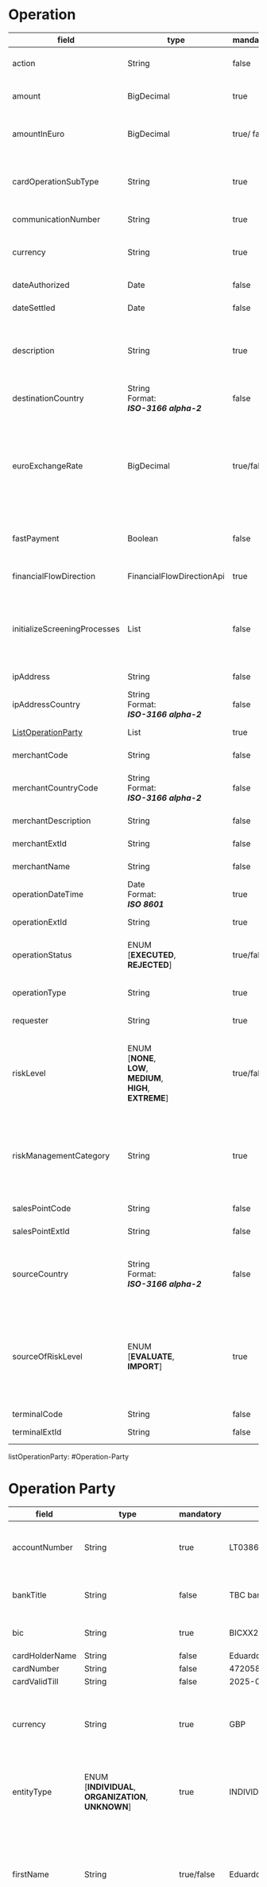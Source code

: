 # Operation


| field | type | mandatory | example | description |
|---|---|---|---|---|
| action | String | false | UPDATE | Element is used to change the data of an existing Customer|
| amount | BigDecimal | true | 1499 | Field for the money amount sent in an operation|
| amountInEuro | BigDecimal | true/ false | 1399 | **MANDATORY** when currency is not *eur* <br/> **NOT MANDATORY** when currency is  *eur*
|cardOperationSubType| String | true | CARD_PURCHASE | *CardOperationSubType code from classifier:*<br/>[*Check CardOperationSubType Classifier](https://github.com/Amlyze/api-integration-documentation/blob/main/README.md#Classifiers) |
| communicationNumber | String | true | ComNr_0011 | Unique number of communication.
| currency | String | true | EUR | *Currency code from classifier:*</br>  [*Check Currency Classifier](https://github.com/Amlyze/api-integration-documentation/blob/main/README.md#Classifiers) |
| dateAuthorized | Date | false | 2023-05-10T12:10:11+02:00 | Date and Time of operation |
| dateSettled | Date | false | 2023-05-101T15:10:11+02:00 | Date and Time of operation |
| description | String | true | "Fund Transfer" | The purpose of payment is saved under description.<br/> It is necessary for the operation to be proceeded
| destinationCountry | String <br/> Format:<br/> ***ISO-3166 alpha-2*** | false | LT |  *Country code from classifier:*</br>  [*Check Country Classifier](https://github.com/Amlyze/api-integration-documentation/blob/main/README.md#Classifiers) |
| euroExchangeRate | BigDecimal | true/false | 0.93 |Euro exchange rate for other than Euro currency<br/> **MANDATORY** when currency is not *eur* <br/> **NOT MANDATORY** when currency is  *eur*<br/> *Currency code from classifier:*</br>  [*Check Currency Classifier](https://github.com/Amlyze/api-integration-documentation/blob/main/README.md#Classifiers) |
| fastPayment | Boolean | false | *true* | Identification if payment should be processed immediately<br/> *Default value is **false***
| financialFlowDirection | FinancialFlowDirectionApi | true | INCOMING | Refers to the movement of money between entities or accounts.
| initializeScreeningProcesses | List<String> | false | PEP | Defines which lists to check during screening process<br/> *ScreeningList code from classifier:*<br/>[*Check Screening List Classifier](https://github.com/Amlyze/api-integration-documentation/blob/main/README.md#Classifiers) |
| ipAddress | String | false | xxx.zzz.yyyy.www| The IP address of the operation |
| ipAddressCountry | String <br/> Format:<br/> ***ISO-3166 alpha-2*** | false | LT | Country of an IP address of the operation |
| [ListOperationParty](#operation-party) | List<OperationPartyApi> | true | - | List of entities that belong to one operation|
| merchantCode | String | false | 5541 | External identifier of the seller-mediator |
| merchantCountryCode | String <br/> Format:<br/> ***ISO-3166 alpha-2***| false| US | Seller-mediator code<br/> *Country code from classifier:*</br>  [*Check Country Classifier](https://github.com/Amlyze/api-integration-documentation/blob/main/README.md#Classifiers) |
| merchantDescription | String | false | "Ecommerce merchants" | Seller-mediator description |
| merchantExtId | String | false| External_0112 | External identifier of the seller-mediator |
| merchantName | String | false | Costco | Name of the seller-mediator |
| operationDateTime | Date <br/> Format:<br/> ***ISO 8601*** | true | 2023-03-16T13:00:00Z | The operation date and time show when the operation proceeded with |
| operationExtId |String | true | Op_22xx22 | External identifier of operation |
| operationStatus | ENUM<br/>[**EXECUTED**,<br/>**REJECTED**] | true/false | EXECUTED | Either operation was successfully executed, or the operation was rejected |
| operationType | String | true | SEPA | Notifies about what kind of operation was performed |
| requester | String | true | Branch Name | Name of the system requesting web service |
|riskLevel | ENUM<br/>[**NONE**,<br/>**LOW**,<br/>**MEDIUM**,<br/>**HIGH**,<br/>**EXTREME**] | true/false| LOW | The risk level of imported operation<br/>**MANDATORY** when *sourceOfRiskLEvel* is ***IMPORT*** is not *eur* <br/> **NOT MANDATORY** when sourceOfRiskLEvel* is ***EVALUATE***
| riskManagementCategory | String | true | OP_PK | Code of risk management category of object<br/> Risk Management Category code from classifier:*</br>  [*Check RiskManagementCategory Classifier](https://github.com/Amlyze/api-integration-documentation/blob/main/README.md#Classifiers) |
| salesPointCode | String | false | 54574 | External code of the sales point | 
| salesPointExtId | String | false | S_extid_0145 | External identifier of the sales point |
| sourceCountry | String <br/> Format:<br/> ***ISO-3166 alpha-2*** | false | LT | Source country informs about where the operation was initiated<br/> *Country code from classifier:*</br>  [*Check Country Classifier](https://github.com/Amlyze/api-integration-documentation/blob/main/README.md#Classifiers) |
| sourceOfRiskLevel | ENUM<br/>[**EVALUATE**,<br/>**IMPORT**] | true | EVALUATE | **"EVALUATE"** should be used for normal business, process - <br/>*risk assessment will be performed*<br/> **"IMPORT"** should be used for migration purposes only -<br/> *operaton will be imported without risk assessment*
|terminalCode| String | false | 57455 | External code of terminal|
|terminalExtId| String | false | t_extid_145 | External identifier of the terminal|


listOperationParty: #Operation-Party

# Operation Party


| field | type | mandatory | example | description |
|---|---|---|---|---|
| accountNumber | String | true | LT038625979279192518 | Unique account identification number used in performing operations |
| bankTitle | String | false | TBC bank | Title of bank with which the operation is happening |
| bic | String | true | BICXX22 | Bank identifier code for account number
| cardHolderName | String | false | Eduardo Rodrigues | Data from card |
| cardNumber | String | false | 4720582145647937 | Data from card |
| cardValidTill | String | false | 2025-06-07 | Data from card |
| currency | String | true | GBP | Currency code of operation<br/> *Currency code from classifier:*</br>  [*Check Currency Classifier](https://github.com/Amlyze/api-integration-documentation/blob/main/README.md#Classifiers) | |
| entityType | ENUM<br/>[**INDIVIDUAL**,<br/>**ORGANIZATION**,<br/>**UNKNOWN**] | true | INDIVIDUAL | Describes client status.<br/>  *UNKNOWN* is valid **only** when *enitytype = counterparty*
| firstName | String | true/false | Eduardo | **MANDATORY** when *entityType* is ***INDIVIDUAL***  <br/> **NOT MANDATORY** when entityType* is ***ORGANIZATION*** or ***UNKNOWN*** |
| lastName | String | true/false | Rodriguez | **MANDATORY** when *entityType* is ***INDIVIDUAL*** <br/> **NOT MANDATORY** when *entityType* is ***ORGANIZATION*** or ***UNKNOWN*** |
| partyRole | ENUM<br/>[**DEBTOR**,<br/>**CREDITOR**,<br/>**ULTIMATE_DEBTOR**,<br/>**ULTIMATE_CREDITOR**] | true | DEBTOR | The role of the party in on-going operation |
| title | String | true/false | TOSHI | **MANDATORY** when *entityType* is ***ORGANIZATION*** or ***UNKNOWN***  <br/> **NOT MANDATORY** when entityType* is ***INDIVIDUAL*** |